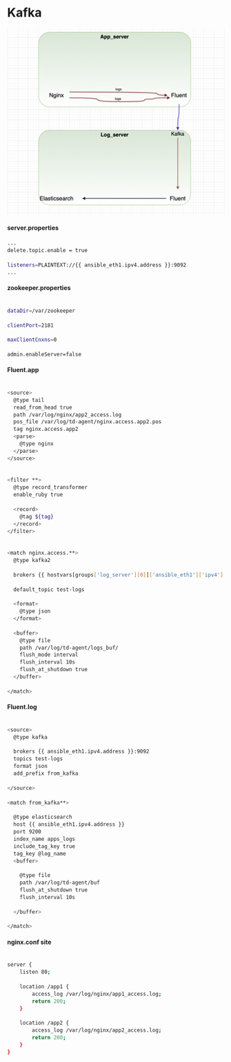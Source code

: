 # Kafka


![kafka.scheme](https://github.com/DevEnv-94/Logs/blob/master/Kafka/images/scheme.png)


#### server.properties
```bash
...
delete.topic.enable = true

listeners=PLAINTEXT://{{ ansible_eth1.ipv4.address }}:9092
...

```

#### zookeeper.properties
```bash

dataDir=/var/zookeeper

clientPort=2181

maxClientCnxns=0

admin.enableServer=false

```




#### Fluent.app
```bash

<source>
  @type tail
  read_from_head true
  path /var/log/nginx/app2_access.log
  pos_file /var/log/td-agent/nginx.access.app2.pos
  tag nginx.access.app2
  <parse>
    @type nginx
  </parse>
</source>


<filter **>
  @type record_transformer
  enable_ruby true

  <record>
    @tag ${tag}
  </record>
</filter>


<match nginx.access.**>
  @type kafka2

  brokers {{ hostvars[groups['log_server'][0]]['ansible_eth1']['ipv4']['address'] }}:9092

  default_topic test-logs

  <format>
    @type json
  </format>

  <buffer>
    @type file
    path /var/log/td-agent/logs_buf/
    flush_mode interval
    flush_interval 10s
    flush_at_shutdown true  
  </buffer>

</match>

```


#### Fluent.log
```bash

<source>
  @type kafka

  brokers {{ ansible_eth1.ipv4.address }}:9092
  topics test-logs
  format json
  add_prefix from_kafka

</source>

<match from_kafka**>

  @type elasticsearch
  host {{ ansible_eth1.ipv4.address }}
  port 9200
  index_name apps_logs
  include_tag_key true
  tag_key @log_name
  <buffer>

    @type file
    path /var/log/td-agent/buf
    flush_at_shutdown true
    flush_interval 10s

  </buffer>

</match>

```


#### nginx.conf site

```bash

server {
    listen 80;

    location /app1 {
        access_log /var/log/nginx/app1_access.log;
        return 200;
    }

    location /app2 {
        access_log /var/log/nginx/app2_access.log;
        return 200;
    }
}

```